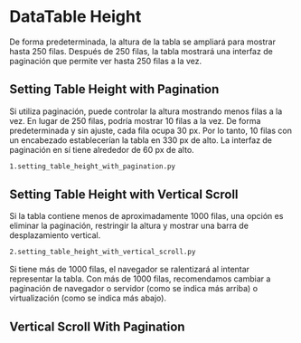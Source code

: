 # DataTable Height

De forma predeterminada, la altura de la tabla se ampliará para mostrar hasta 250 filas. Después de 250 filas, la tabla mostrará una interfaz de paginación que permite ver hasta 250 filas a la vez.

## Setting Table Height with Pagination

Si utiliza paginación, puede controlar la altura mostrando menos filas a la vez. En lugar de 250 filas, podría mostrar 10 filas a la vez. De forma predeterminada y sin ajuste, cada fila ocupa 30 px. Por lo tanto, 10 filas con un encabezado establecerían la tabla en 330 px de alto. La interfaz de paginación en sí tiene alrededor de 60 px de alto.

```bash
1.setting_table_height_with_pagination.py
```

## Setting Table Height with Vertical Scroll

Si la tabla contiene menos de aproximadamente 1000 filas, una opción es eliminar la paginación, restringir la altura y mostrar una barra de desplazamiento vertical.

```bash
2.setting_table_height_with_vertical_scroll.py
```

Si tiene más de 1000 filas, el navegador se ralentizará al intentar representar la tabla. Con más de 1000 filas, recomendamos cambiar a paginación de navegador o servidor (como se indica más arriba) o virtualización (como se indica más abajo).

## Vertical Scroll With Pagination

